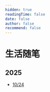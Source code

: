```yaml
---
hidden: true
readingTime: false
date: false
author: false
recommend: false
---
```

# 生活随笔

## 2025

- [10/24 ](./做你认为正确的事.md)
